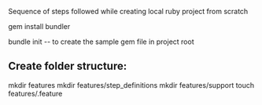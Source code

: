 Sequence of steps followed while creating local ruby project from scratch


gem install bundler

bundle init -- to create the sample gem file in project root

Create folder structure:
-----------------------
mkdir features
mkdir features/step_definitions
mkdir features/support
touch features/<featurename>.feature
